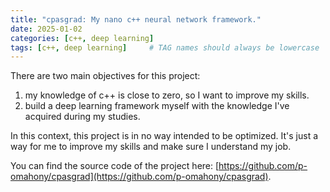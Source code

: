 ```yaml
---
title: "cpasgrad: My nano c++ neural network framework."
date: 2025-01-02
categories: [c++, deep learning]
tags: [c++, deep learning]     # TAG names should always be lowercase
---
```


There are two main objectives for this project:      
1. my knowledge of c++ is close to zero, so I want to improve my skills.     
2. build a deep learning framework myself with the knowledge I've acquired during my studies.      

In this context, this project is in no way intended to be optimized. It's just a way for me to improve my skills and make sure I understand my job.     

You can find the source code of the project here: [https://github.com/p-omahony/cpasgrad](https://github.com/p-omahony/cpasgrad).
